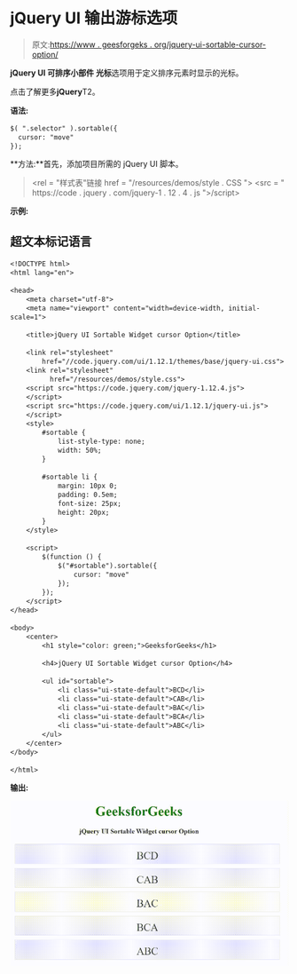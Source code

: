 # jQuery UI 输出游标选项

> 原文:[https://www . geesforgeks . org/jquery-ui-sortable-cursor-option/](https://www.geeksforgeeks.org/jquery-ui-sortable-cursor-option/)

**jQuery UI 可排序小部件** **光标**选项用于定义排序元素时显示的光标。

点击了解更多**jQuery**T2。

**语法:**

```
$( ".selector" ).sortable({
  cursor: "move"
});
```

**方法:**首先，添加项目所需的 jQuery UI 脚本。

> <rel = "样式表"链接 href = "/resources/demos/style . CSS ">
> <src = " https://code . jquery . com/jquery-1 . 12 . 4 . js ">/script>

**示例:**

## 超文本标记语言

```
<!DOCTYPE html>
<html lang="en">

<head>
    <meta charset="utf-8">
    <meta name="viewport" content="width=device-width, initial-scale=1">

    <title>jQuery UI Sortable Widget cursor Option</title>

    <link rel="stylesheet" 
        href="//code.jquery.com/ui/1.12.1/themes/base/jquery-ui.css">
    <link rel="stylesheet" 
          href="/resources/demos/style.css">
    <script src="https://code.jquery.com/jquery-1.12.4.js">
    </script>
    <script src="https://code.jquery.com/ui/1.12.1/jquery-ui.js">
    </script>
    <style>
        #sortable {
            list-style-type: none;
            width: 50%;
        }

        #sortable li {
            margin: 10px 0;
            padding: 0.5em;
            font-size: 25px;
            height: 20px;
        }
    </style>

    <script>
        $(function () {
            $("#sortable").sortable({
                cursor: "move"
            });
        });
    </script>
</head>

<body>
    <center>
        <h1 style="color: green;">GeeksforGeeks</h1>

        <h4>jQuery UI Sortable Widget cursor Option</h4>

        <ul id="sortable">
            <li class="ui-state-default">BCD</li>
            <li class="ui-state-default">CAB</li>
            <li class="ui-state-default">BAC</li>
            <li class="ui-state-default">BCA</li>
            <li class="ui-state-default">ABC</li>
        </ul>
    </center>
</body>

</html>
```

**输出:**

![](img/155496e3e2ae087c89d23fd65982d17d.png)